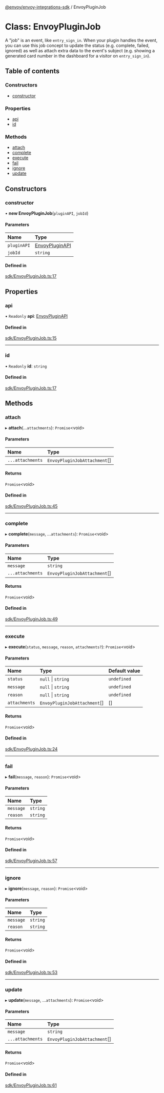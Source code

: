 [@envoy/envoy-integrations-sdk](../README.md) / EnvoyPluginJob

# Class: EnvoyPluginJob

A "job" is an event, like `entry_sign_in`.
When your plugin handles the event, you can use this job concept
to update the status (e.g. complete, failed, ignored)
as well as attach extra data to the event's subject
(e.g. showing a generated card number in the dashboard for a visitor on `entry_sign_in`).

## Table of contents

### Constructors

- [constructor](envoypluginjob.md#constructor)

### Properties

- [api](envoypluginjob.md#api)
- [id](envoypluginjob.md#id)

### Methods

- [attach](envoypluginjob.md#attach)
- [complete](envoypluginjob.md#complete)
- [execute](envoypluginjob.md#execute)
- [fail](envoypluginjob.md#fail)
- [ignore](envoypluginjob.md#ignore)
- [update](envoypluginjob.md#update)

## Constructors

### constructor

• **new EnvoyPluginJob**(`pluginAPI`, `jobId`)

#### Parameters

| Name | Type |
| :------ | :------ |
| `pluginAPI` | [EnvoyPluginAPI](envoypluginapi.md) |
| `jobId` | `string` |

#### Defined in

[sdk/EnvoyPluginJob.ts:17](https://github.com/envoy/envoy-integrations-sdk-nodejs/blob/11f594b/src/sdk/EnvoyPluginJob.ts#L17)

## Properties

### api

• `Readonly` **api**: [EnvoyPluginAPI](envoypluginapi.md)

#### Defined in

[sdk/EnvoyPluginJob.ts:15](https://github.com/envoy/envoy-integrations-sdk-nodejs/blob/11f594b/src/sdk/EnvoyPluginJob.ts#L15)

___

### id

• `Readonly` **id**: `string`

#### Defined in

[sdk/EnvoyPluginJob.ts:17](https://github.com/envoy/envoy-integrations-sdk-nodejs/blob/11f594b/src/sdk/EnvoyPluginJob.ts#L17)

## Methods

### attach

▸ **attach**(...`attachments`): `Promise`<void\>

#### Parameters

| Name | Type |
| :------ | :------ |
| `...attachments` | `EnvoyPluginJobAttachment`[] |

#### Returns

`Promise`<void\>

#### Defined in

[sdk/EnvoyPluginJob.ts:45](https://github.com/envoy/envoy-integrations-sdk-nodejs/blob/11f594b/src/sdk/EnvoyPluginJob.ts#L45)

___

### complete

▸ **complete**(`message`, ...`attachments`): `Promise`<void\>

#### Parameters

| Name | Type |
| :------ | :------ |
| `message` | `string` |
| `...attachments` | `EnvoyPluginJobAttachment`[] |

#### Returns

`Promise`<void\>

#### Defined in

[sdk/EnvoyPluginJob.ts:49](https://github.com/envoy/envoy-integrations-sdk-nodejs/blob/11f594b/src/sdk/EnvoyPluginJob.ts#L49)

___

### execute

▸ **execute**(`status`, `message`, `reason`, `attachments?`): `Promise`<void\>

#### Parameters

| Name | Type | Default value |
| :------ | :------ | :------ |
| `status` | ``null`` \| `string` | `undefined` |
| `message` | ``null`` \| `string` | `undefined` |
| `reason` | ``null`` \| `string` | `undefined` |
| `attachments` | `EnvoyPluginJobAttachment`[] | [] |

#### Returns

`Promise`<void\>

#### Defined in

[sdk/EnvoyPluginJob.ts:24](https://github.com/envoy/envoy-integrations-sdk-nodejs/blob/11f594b/src/sdk/EnvoyPluginJob.ts#L24)

___

### fail

▸ **fail**(`message`, `reason`): `Promise`<void\>

#### Parameters

| Name | Type |
| :------ | :------ |
| `message` | `string` |
| `reason` | `string` |

#### Returns

`Promise`<void\>

#### Defined in

[sdk/EnvoyPluginJob.ts:57](https://github.com/envoy/envoy-integrations-sdk-nodejs/blob/11f594b/src/sdk/EnvoyPluginJob.ts#L57)

___

### ignore

▸ **ignore**(`message`, `reason`): `Promise`<void\>

#### Parameters

| Name | Type |
| :------ | :------ |
| `message` | `string` |
| `reason` | `string` |

#### Returns

`Promise`<void\>

#### Defined in

[sdk/EnvoyPluginJob.ts:53](https://github.com/envoy/envoy-integrations-sdk-nodejs/blob/11f594b/src/sdk/EnvoyPluginJob.ts#L53)

___

### update

▸ **update**(`message`, ...`attachments`): `Promise`<void\>

#### Parameters

| Name | Type |
| :------ | :------ |
| `message` | `string` |
| `...attachments` | `EnvoyPluginJobAttachment`[] |

#### Returns

`Promise`<void\>

#### Defined in

[sdk/EnvoyPluginJob.ts:61](https://github.com/envoy/envoy-integrations-sdk-nodejs/blob/11f594b/src/sdk/EnvoyPluginJob.ts#L61)
